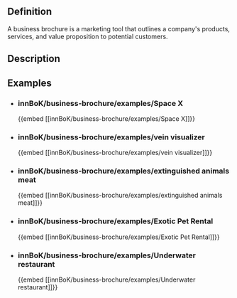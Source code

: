 
## Definition
A business brochure is a marketing tool that outlines a company's products, services, and value proposition to potential customers.
## Description
## Examples
- ### innBoK/business-brochure/examples/Space X
	{{embed [[innBoK/business-brochure/examples/Space X]]}}
- ### innBoK/business-brochure/examples/vein visualizer
	{{embed [[innBoK/business-brochure/examples/vein visualizer]]}}
- ### innBoK/business-brochure/examples/extinguished animals meat
	{{embed [[innBoK/business-brochure/examples/extinguished animals meat]]}}
- ### innBoK/business-brochure/examples/Exotic Pet Rental
	{{embed [[innBoK/business-brochure/examples/Exotic Pet Rental]]}}
- ### innBoK/business-brochure/examples/Underwater restaurant
	{{embed [[innBoK/business-brochure/examples/Underwater restaurant]]}}












